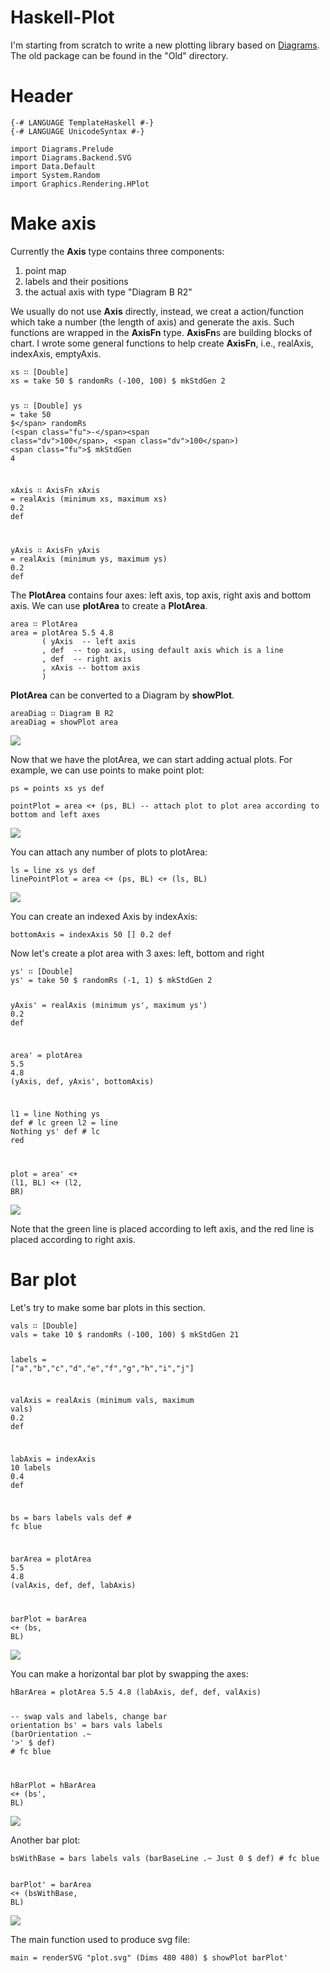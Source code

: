 <h1 id="haskell-plot">Haskell-Plot</h1>
<p>I'm starting from scratch to write a new plotting library based on <a href="http://projects.haskell.org/diagrams/">Diagrams</a>. The old package can be found in the &quot;Old&quot; directory.</p>
<h1 id="header">Header</h1>
<pre class="sourceCode literate haskell"><code class="sourceCode haskell"><span class="ot">{-# LANGUAGE TemplateHaskell #-}</span>
<span class="ot">{-# LANGUAGE UnicodeSyntax #-}</span></code></pre>
<pre class="sourceCode literate haskell"><code class="sourceCode haskell"><span class="kw">import </span><span class="dt">Diagrams.Prelude</span>
<span class="kw">import </span><span class="dt">Diagrams.Backend.SVG</span>
<span class="kw">import </span><span class="dt">Data.Default</span>
<span class="kw">import </span><span class="dt">System.Random</span>
<span class="kw">import </span><span class="dt">Graphics.Rendering.HPlot</span></code></pre>
<h1 id="make-axis">Make axis</h1>
<p>Currently the <strong>Axis</strong> type contains three components:</p>
<ol style="list-style-type: decimal">
<li>point map</li>
<li>labels and their positions</li>
<li>the actual axis with type &quot;Diagram B R2&quot;</li>
</ol>
<p>We usually do not use <strong>Axis</strong> directly, instead, we creat a action/function which take a number (the length of axis) and generate the axis. Such functions are wrapped in the <strong>AxisFn</strong> type. <strong>AxisFn</strong>s are building blocks of chart. I wrote some general functions to help create <strong>AxisFn</strong>, i.e., realAxis, indexAxis, emptyAxis.</p>
<pre class="sourceCode literate haskell"><code class="sourceCode haskell">xs <span class="ot">∷</span> [<span class="dt">Double</span>]
xs <span class="fu">=</span> take <span class="dv">50</span> <span class="fu">$</span> randomRs (<span class="fu">-</span><span class="dv">100</span>, <span class="dv">100</span>) <span class="fu">$</span> mkStdGen <span class="dv">2</span>

ys <span class="ot">∷</span> [<span class="dt">Double</span>]
ys <span class="fu">=</span> take <span class="dv">50</span> <span class="fu">$</span> randomRs (<span class="fu">-</span><span class="dv">100</span>, <span class="dv">100</span>) <span class="fu">$</span> mkStdGen <span class="dv">4</span>

xAxis <span class="ot">∷</span> <span class="dt">AxisFn</span>
xAxis <span class="fu">=</span> realAxis (minimum xs, maximum xs) <span class="dv">0</span><span class="fu">.</span><span class="dv">2</span> def

yAxis <span class="ot">∷</span> <span class="dt">AxisFn</span>
yAxis <span class="fu">=</span> realAxis (minimum ys, maximum ys) <span class="dv">0</span><span class="fu">.</span><span class="dv">2</span> def</code></pre>
<p>The <strong>PlotArea</strong> contains four axes: left axis, top axis, right axis and bottom axis. We can use <strong>plotArea</strong> to create a <strong>PlotArea</strong>.</p>
<pre class="sourceCode literate haskell"><code class="sourceCode haskell">area <span class="ot">∷</span> <span class="dt">PlotArea</span>
area <span class="fu">=</span> plotArea <span class="dv">5</span><span class="fu">.</span><span class="dv">5</span> <span class="dv">4</span><span class="fu">.</span><span class="dv">8</span>
       ( yAxis  <span class="co">-- left axis</span>
       , def  <span class="co">-- top axis, using default axis which is a line</span>
       , def  <span class="co">-- right axis</span>
       , xAxis <span class="co">-- bottom axis</span>
       )</code></pre>
<p><strong>PlotArea</strong> can be converted to a Diagram by <strong>showPlot</strong>.</p>
<pre class="sourceCode literate haskell"><code class="sourceCode haskell">areaDiag <span class="ot">∷</span> <span class="dt">Diagram</span> <span class="dt">B</span> <span class="dt">R2</span>
areaDiag <span class="fu">=</span> showPlot area</code></pre>
<div class="figure">
<img src="doc/area.png" />
</div>
<p>Now that we have the plotArea, we can start adding actual plots. For example, we can use points to make point plot:</p>
<pre class="sourceCode literate haskell"><code class="sourceCode haskell">ps <span class="fu">=</span> points xs ys def</code></pre>
<pre class="sourceCode literate haskell"><code class="sourceCode haskell">pointPlot <span class="fu">=</span> area <span class="fu">&lt;+</span> (ps, <span class="dt">BL</span>) <span class="co">-- attach plot to plot area according to bottom and left axes</span></code></pre>
<div class="figure">
<img src="doc/points.png" />
</div>
<p>You can attach any number of plots to plotArea:</p>
<pre class="sourceCode literate haskell"><code class="sourceCode haskell">ls <span class="fu">=</span> line xs ys def
linePointPlot <span class="fu">=</span> area <span class="fu">&lt;+</span> (ps, <span class="dt">BL</span>) <span class="fu">&lt;+</span> (ls, <span class="dt">BL</span>)</code></pre>
<div class="figure">
<img src="doc/lp.png" />
</div>
<p>You can create an indexed Axis by indexAxis:</p>
<pre class="sourceCode literate haskell"><code class="sourceCode haskell">bottomAxis <span class="fu">=</span> indexAxis <span class="dv">50</span> [] <span class="dv">0</span><span class="fu">.</span><span class="dv">2</span> def</code></pre>
<p>Now let's create a plot area with 3 axes: left, bottom and right</p>
<pre class="sourceCode literate haskell"><code class="sourceCode haskell">ys&#39; <span class="ot">∷</span> [<span class="dt">Double</span>]
ys&#39; <span class="fu">=</span> take <span class="dv">50</span> <span class="fu">$</span> randomRs (<span class="fu">-</span><span class="dv">1</span>, <span class="dv">1</span>) <span class="fu">$</span> mkStdGen <span class="dv">2</span>

yAxis&#39; <span class="fu">=</span> realAxis (minimum ys&#39;, maximum ys&#39;) <span class="dv">0</span><span class="fu">.</span><span class="dv">2</span> def

area&#39; <span class="fu">=</span> plotArea <span class="dv">5</span><span class="fu">.</span><span class="dv">5</span> <span class="dv">4</span><span class="fu">.</span><span class="dv">8</span> (yAxis, def, yAxis&#39;, bottomAxis)

l1 <span class="fu">=</span> line <span class="dt">Nothing</span> ys def <span class="st"># lc green</span>
l2 <span class="fu">=</span> line <span class="dt">Nothing</span> ys&#39; def <span class="st"># lc red</span>

plot <span class="fu">=</span> area&#39; <span class="fu">&lt;+</span> (l1, <span class="dt">BL</span>) <span class="fu">&lt;+</span> (l2, <span class="dt">BR</span>)</code></pre>
<div class="figure">
<img src="doc/doublePlot.png" />
</div>
<p>Note that the green line is placed according to left axis, and the red line is placed according to right axis.</p>
<h1 id="bar-plot">Bar plot</h1>
<p>Let's try to make some bar plots in this section.</p>
<pre class="sourceCode literate haskell"><code class="sourceCode haskell">vals <span class="ot">∷</span> [<span class="dt">Double</span>]
vals <span class="fu">=</span> take <span class="dv">10</span> <span class="fu">$</span> randomRs (<span class="fu">-</span><span class="dv">100</span>, <span class="dv">100</span>) <span class="fu">$</span> mkStdGen <span class="dv">21</span>

labels <span class="fu">=</span> [<span class="st">&quot;a&quot;</span>,<span class="st">&quot;b&quot;</span>,<span class="st">&quot;c&quot;</span>,<span class="st">&quot;d&quot;</span>,<span class="st">&quot;e&quot;</span>,<span class="st">&quot;f&quot;</span>,<span class="st">&quot;g&quot;</span>,<span class="st">&quot;h&quot;</span>,<span class="st">&quot;i&quot;</span>,<span class="st">&quot;j&quot;</span>]

valAxis <span class="fu">=</span> realAxis (minimum vals, maximum vals) <span class="dv">0</span><span class="fu">.</span><span class="dv">2</span> def

labAxis <span class="fu">=</span> indexAxis <span class="dv">10</span> labels <span class="dv">0</span><span class="fu">.</span><span class="dv">4</span> def

bs <span class="fu">=</span> bars labels vals def <span class="st"># fc blue</span>

barArea <span class="fu">=</span> plotArea <span class="dv">5</span><span class="fu">.</span><span class="dv">5</span> <span class="dv">4</span><span class="fu">.</span><span class="dv">8</span> (valAxis, def, def, labAxis)

barPlot <span class="fu">=</span> barArea <span class="fu">&lt;+</span> (bs, <span class="dt">BL</span>)</code></pre>
<div class="figure">
<img src="doc/bar.png" />
</div>
<p>You can make a horizontal bar plot by swapping the axes:</p>
<pre class="sourceCode literate haskell"><code class="sourceCode haskell">hBarArea <span class="fu">=</span> plotArea <span class="dv">5</span><span class="fu">.</span><span class="dv">5</span> <span class="dv">4</span><span class="fu">.</span><span class="dv">8</span> (labAxis, def, def, valAxis)

<span class="co">-- swap vals and labels, change bar orientation</span>
bs&#39; <span class="fu">=</span> bars vals labels (barOrientation <span class="fu">.~</span> <span class="ch">&#39;&gt;&#39;</span> <span class="fu">$</span> def) <span class="st"># fc blue</span>

hBarPlot <span class="fu">=</span> hBarArea <span class="fu">&lt;+</span> (bs&#39;, <span class="dt">BL</span>)</code></pre>
<div class="figure">
<img src="doc/hbar.png" />
</div>
<p>Another bar plot:</p>
<pre class="sourceCode literate haskell"><code class="sourceCode haskell">bsWithBase <span class="fu">=</span> bars labels vals (barBaseLine <span class="fu">.~</span> <span class="dt">Just</span> <span class="dv">0</span> <span class="fu">$</span> def) <span class="st"># fc blue</span>

barPlot&#39; <span class="fu">=</span> barArea <span class="fu">&lt;+</span> (bsWithBase, <span class="dt">BL</span>)</code></pre>
<div class="figure">
<img src="doc/biBar.png" />
</div>
<p>The main function used to produce svg file:</p>
<pre class="sourceCode literate haskell"><code class="sourceCode haskell">main <span class="fu">=</span> renderSVG <span class="st">&quot;plot.svg&quot;</span> (<span class="dt">Dims</span> <span class="dv">480</span> <span class="dv">480</span>) <span class="fu">$</span> showPlot barPlot&#39;</code></pre>
